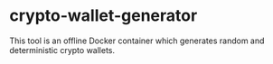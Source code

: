 # crypto-wallet-generator
This tool is an offline Docker container which generates random and deterministic crypto wallets.

